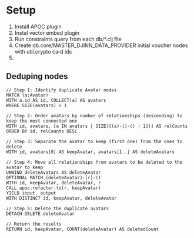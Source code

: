 # Setup
1. Install APOC plugin
1. Instal vector embed plugin
1. Run constraints query from each db/*.clj file
1. Create db.core/MASTER_DJINN_DATA_PROVIDER initial voucher nodes with util.crypto card ids
1. 




## Deduping nodes 
```cypher
// Step 1: Identify duplicate Avatar nodes
MATCH (a:Avatar)
WITH a.id AS id, COLLECT(a) AS avatars
WHERE SIZE(avatars) > 1

// Step 2: Order avatars by number of relationships (descending) to keep the most connected one
WITH id, avatars, [a IN avatars | SIZE([(a)-[]-() | 1])] AS relCounts
ORDER BY id, relCounts DESC

// Step 3: Separate the avatar to keep (first one) from the ones to delete
WITH id, avatars[0] AS keepAvatar, avatars[1..] AS deleteAvatars

// Step 4: Move all relationships from avatars to be deleted to the avatar to keep
UNWIND deleteAvatars AS deleteAvatar
OPTIONAL MATCH (deleteAvatar)-[r]-()
WITH id, keepAvatar, deleteAvatar, r
CALL apoc.refactor.to(r, keepAvatar)
YIELD input, output
WITH DISTINCT id, keepAvatar, deleteAvatar

// Step 5: Delete the duplicate avatars
DETACH DELETE deleteAvatar

// Return the results
RETURN id, keepAvatar, COUNT(deleteAvatar) AS deletedCount
```
